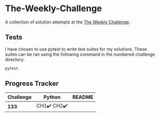 # The-Weekly-Challenge
 
 A collection of solution attempts at the [The Weekly Challenge](https://theweeklychallenge.org/).


## Tests
 I have chosen to use pytest to write test suites for my solutions. These suites can be ran using the following command in the numbered challenge directory:

 ```bash
 pytest
 ```


## Progress Tracker

Challenge  | Python             | README
---------- | ------------       | ------
**133**    | CH1✔️  CH2✔️      | 


